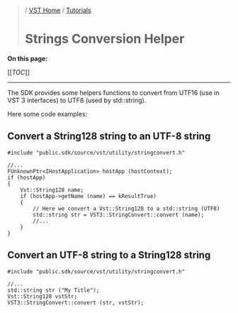>/ [VST Home](../index.md) / [Tutorials](../Tutorials/Index.md)
>
># Strings Conversion Helper

**On this page:**

[[_TOC_]]

---

The SDK provides some helpers functions to convert from UTF16 (use in VST 3 interfaces) to UTF8 (used by std::string).

Here some code examples:

## Convert a String128 string to an UTF-8 string

```
#include "public.sdk/source/vst/utility/stringconvert.h"

//...
FUnknownPtr<IHostApplication> hostApp (hostContext);
if (hostApp)
{
    Vst::String128 name;
    if (hostApp->getName (name) == kResultTrue)
    {
        // Here we convert a Vst::String128 to a std::string (UTF8)
        std::string str = VST3::StringConvert::convert (name);
        //...
    }
}
```

## Convert an UTF-8 string to a String128 string

```
#include "public.sdk/source/vst/utility/stringconvert.h"

//...
std::string str ("My Title");
Vst::String128 vstStr;
VST3::StringConvert::convert (str, vstStr);
```
